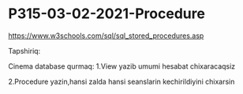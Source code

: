 # P315-03-02-2021-Procedure

https://www.w3schools.com/sql/sql_stored_procedures.asp

Tapshiriq:

Cinema database qurmaq:
1.View yazib umumi hesabat chixaracaqsiz

2.Procedure yazin,hansi zalda hansi seanslarin kechirildiyini chixarsin
